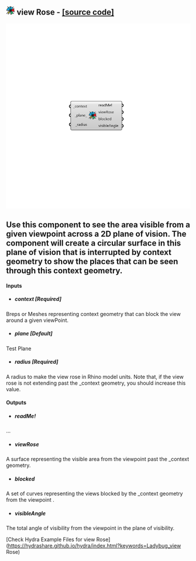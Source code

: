 ## ![](../../images/icons/view_Rose.png) view Rose - [[source code]](https://github.com/ladybug-tools/ladybug-legacy/tree/master/src/Ladybug_view%20Rose.py)

![](../../images/components/view_Rose.png)

Use this component to see the area visible from a given viewpoint across a 2D plane of vision.
 The component will create a circular surface in this plane of vision that is interrupted by context geometry to show the places that can be seen through this context geometry.
 -
 

#### Inputs
* ##### context [Required]
Breps or Meshes representing context geometry that can block the view around a given viewPoint.
* ##### plane [Default]
Test Plane
* ##### radius [Required]
A radius to make the view rose in Rhino model units. Note that, if the view rose is not extending past the _context geometry, you should increase this value.

#### Outputs
* ##### readMe!
...
* ##### viewRose
A surface representing the visible area from the viewpoint past the _context geometry.
* ##### blocked
A set of curves representing the views blocked by the _context geometry from the viewpoint .
* ##### visibleAngle
The total angle of visibility from the viewpoint in the plane of visibility.


[Check Hydra Example Files for view Rose](https://hydrashare.github.io/hydra/index.html?keywords=Ladybug_view Rose)